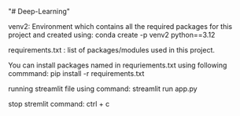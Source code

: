 "# Deep-Learning"

venv2: Environment which contains all the required packages for this project and created using: conda create -p venv2 python==3.12

requirements.txt : list of packages/modules used in this project.

You can install packages named in requriements.txt using following commmand:
pip install -r requirements.txt

running streamlit file using command:
streamlit run app.py

stop stremlit command:
ctrl + c
